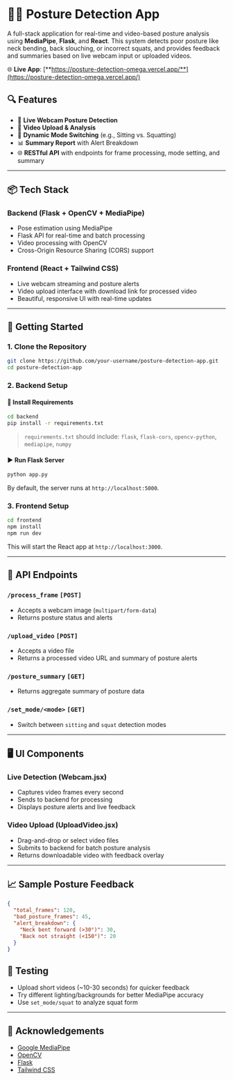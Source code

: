 # 🧍‍♂️ Posture Detection App

A full-stack application for real-time and video-based posture analysis using **MediaPipe**, **Flask**, and **React**. This system detects poor posture like neck bending, back slouching, or incorrect squats, and provides feedback and summaries based on live webcam input or uploaded videos.

🌐 **Live App**: [**https://posture-detection-omega.vercel.app/**](https://posture-detection-omega.vercel.app/)

## 🔍 Features

* 🎥 **Live Webcam Posture Detection**
* 📼 **Video Upload & Analysis**
* 🔁 **Dynamic Mode Switching** (e.g., Sitting vs. Squatting)
* 📊 **Summary Report** with Alert Breakdown
* 🌐 **RESTful API** with endpoints for frame processing, mode setting, and summary

---

## 📦 Tech Stack

### Backend (Flask + OpenCV + MediaPipe)

* Pose estimation using MediaPipe
* Flask API for real-time and batch processing
* Video processing with OpenCV
* Cross-Origin Resource Sharing (CORS) support

### Frontend (React + Tailwind CSS)

* Live webcam streaming and posture alerts
* Video upload interface with download link for processed video
* Beautiful, responsive UI with real-time updates

---

## 🚀 Getting Started

### 1. Clone the Repository

```bash
git clone https://github.com/your-username/posture-detection-app.git
cd posture-detection-app
```

### 2. Backend Setup

#### 🔧 Install Requirements

```bash
cd backend
pip install -r requirements.txt
```

> `requirements.txt` should include:
> `flask`, `flask-cors`, `opencv-python`, `mediapipe`, `numpy`

#### ▶️ Run Flask Server

```bash
python app.py
```

By default, the server runs at `http://localhost:5000`.

### 3. Frontend Setup

```bash
cd frontend
npm install
npm run dev
```

This will start the React app at `http://localhost:3000`.

---

## 📡 API Endpoints

### `/process_frame` `[POST]`

* Accepts a webcam image (`multipart/form-data`)
* Returns posture status and alerts

### `/upload_video` `[POST]`

* Accepts a video file
* Returns a processed video URL and summary of posture alerts

### `/posture_summary` `[GET]`

* Returns aggregate summary of posture data

### `/set_mode/<mode>` `[GET]`

* Switch between `sitting` and `squat` detection modes

---

## 🖥️ UI Components

### Live Detection (Webcam.jsx)

* Captures video frames every second
* Sends to backend for processing
* Displays posture alerts and live feedback

### Video Upload (UploadVideo.jsx)

* Drag-and-drop or select video files
* Submits to backend for batch posture analysis
* Returns downloadable video with feedback overlay

---


## 📈 Sample Posture Feedback

```json
{
  "total_frames": 120,
  "bad_posture_frames": 45,
  "alert_breakdown": {
    "Neck bent forward (>30°)": 30,
    "Back not straight (<150°)": 20
  }
}
```



## 🧪 Testing

* Upload short videos (\~10-30 seconds) for quicker feedback
* Try different lighting/backgrounds for better MediaPipe accuracy
* Use `set_mode/squat` to analyze squat form

---


## 🙌 Acknowledgements

* [Google MediaPipe](https://mediapipe.dev/)
* [OpenCV](https://opencv.org/)
* [Flask](https://flask.palletsprojects.com/)
* [Tailwind CSS](https://tailwindcss.com/)


